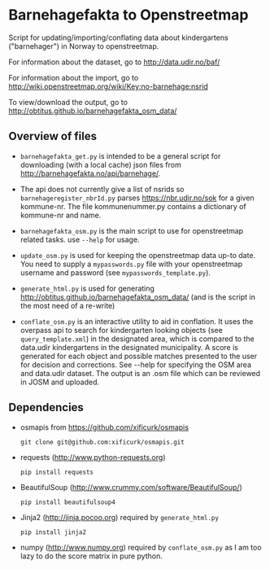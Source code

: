 # Barnehagefakta to Openstreetmap
Script for updating/importing/conflating data about kindergartens ("barnehager") in Norway to openstreetmap.

For information about the dataset, go to http://data.udir.no/baf/

For information about the import, go to http://wiki.openstreetmap.org/wiki/Key:no-barnehage:nsrid

To view/download the output, go to http://obtitus.github.io/barnehagefakta_osm_data/

## Overview of files
* `barnehagefakta_get.py` is intended to be a general script for downloading
  (with a local cache) json files from http://barnehagefakta.no/api/barnehage/<nsrid>.

* The api does not currently give a list of nsrids so
  `barnehageregister_nbrId.py` parses https://nbr.udir.no/sok for a given kommune-nr.
  The file kommunenummer.py contains a dictionary of kommune-nr and name.

* `barnehagefakta_osm.py` is the main script to use for openstreetmap related tasks.
  use `--help` for usage.

* `update_osm.py` is used for keeping the openstreetmap data up-to date.
  You need to supply a `mypasswords.py` file with your openstreetmap username and password
  (see `mypasswords_template.py`).

* `generate_html.py` is used for generating http://obtitus.github.io/barnehagefakta_osm_data/
  (and is the script in the most need of a re-write)

* `conflate_osm.py` is an interactive utility to aid in conflation. It uses the overpass api to
search for kindergarten looking objects (see `query_template.xml`) in the designated area, which is
compared to the data.udir kindergartens in the designated municipality.
A score is generated for each object and possible matches presented to
the user for decision and corrections. See --help for specifying the
OSM area and data.udir dataset. The output is an .osm file which can be reviewed in JOSM and uploaded.

## Dependencies
* osmapis from https://github.com/xificurk/osmapis

  `git clone git@github.com:xificurk/osmapis.git`
  
* requests (http://www.python-requests.org)

  `pip install requests`
  
* BeautifulSoup (http://www.crummy.com/software/BeautifulSoup/)

  `pip install beautifulsoup4`
  
* Jinja2 (http://jinja.pocoo.org) required by `generate_html.py`

  `pip install jinja2`

* numpy (http://www.numpy.org) required by `conflate_osm.py` as I am too lazy to do the score matrix in pure python.